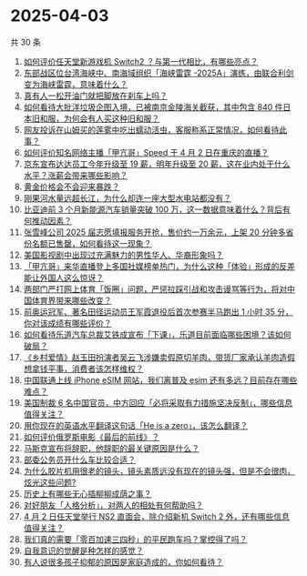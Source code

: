 # 2025-04-03

共 30 条

<!-- BEGIN ZHIHUVIDEO -->
<!-- 最后更新时间 Thu Apr 03 2025 05:11:06 GMT+0800 (China Standard Time) -->
1. [如何评价任天堂新游戏机 Switch2 ？与第一代相比，有哪些亮点？](https://www.zhihu.com/question/1890820233859675040)
1. [东部战区位台湾海峡中、南海域组织「海峡雷霆 -2025A」演练，由联合利剑变为海峡雷霆，意味着什么？](https://www.zhihu.com/question/1890675416567641364)
1. [真有人一松开油门就把脚放在刹车上吗？](https://www.zhihu.com/question/664339031)
1. [如何看待大批洋垃圾企图入境，已被南京金陵海关截获，其中包含 840 件日本旧和服，为何会有人买这种旧和服？](https://www.zhihu.com/question/1890355890814693856)
1. [网友投诉在山姆买的莲雾中吃出蠕动活虫，客服称系正常情况，如何看待此事？](https://www.zhihu.com/question/1890165471204045597)
1. [如何评价知名网络主播「甲亢哥」Speed 于 4 月 2 日在重庆的直播？](https://www.zhihu.com/question/1890752343743639634)
1. [京东宣布达达员工今年升级至 19 薪，明年升级至 20 薪，这在业内处于什么水平？涨薪会带来哪些影响？](https://www.zhihu.com/question/1890718764514927351)
1. [黄金价格会不会迎来暴跌？](https://www.zhihu.com/question/1888685528414660511)
1. [刚果河水量远超长江，为什么却连一座大型水电站都没有？](https://www.zhihu.com/question/1888989861488345783)
1. [比亚迪前 3 个月新能源汽车销量突破 100 万，这一数据意味着什么？背后有何推动因素？](https://www.zhihu.com/question/1890465084914000903)
1. [张雪峰公司 2025 届志愿填报服务开抢，售价约一万余元，上架 20 分钟多省份名额已售罄，如何看待这一现象？](https://www.zhihu.com/question/1890105476693332026)
1. [美国影视剧中出现过充满魅力的男性华人、华裔形象吗？](https://www.zhihu.com/question/486092829)
1. [「甲亢哥」来华直播登上多国社媒榜单热门，为什么这种「体验」形成的反差能让外国人这么惊讶？](https://www.zhihu.com/question/1890105053098009745)
1. [两部门严打网上体育「饭圈」问题，严惩拉踩引战和攻击谩骂等行为，将对中国体育界带来哪些改变？](https://www.zhihu.com/question/1890800439768868714)
1. [前奥运冠军、著名田径运动员王军霞退役后首次参赛半马跑出 1 小时  35 分，你对该成绩有哪些评价？](https://www.zhihu.com/question/1890112503347912883)
1. [如何看待乐道汽车总裁艾铁成宣布「下课」，乐道目前面临哪些困境？该如何破局？](https://www.zhihu.com/question/1890713327908384953)
1. [《乡村爱情》赵玉田扮演者吴云飞涉嫌卖假原切羊肉，带货厂家承认羊肉造假想拿钱平事，消费者该怎样维权？](https://www.zhihu.com/question/1889591139331432596)
1. [中国联通上线 iPhone eSIM 网站，我们离普及 esim 还有多远？目前存在哪些难点？](https://www.zhihu.com/question/1890353242971530961)
1. [美国制裁 6 名中国官员，中方回应「必将采取有力措施坚决反制」，哪些信息值得关注？](https://www.zhihu.com/question/1890306808121357889)
1. [用你现在的英语水平翻译这句话「He is a zero」，该怎么翻译？](https://www.zhihu.com/question/1888599018352894736)
1. [如何评价俄罗斯电影《最后的前线》？](https://www.zhihu.com/question/443081854)
1. [马斯克宣布将辞职，他辞职的最关键原因是什么？](https://www.zhihu.com/question/1890419158094698040)
1. [部委公务员开什么车比较合适？](https://www.zhihu.com/question/15052838679)
1. [为什么胶片机用很老的镜头，镜头素质远没有现在的镜头强，但是不会很肉，炫光这些问题?](https://www.zhihu.com/question/1886231999414511227)
1. [历史上有哪些无心插柳柳成荫之事？](https://www.zhihu.com/question/39361763)
1. [对好朋友「人格分析」，对两人的相处有何帮助吗？](https://www.zhihu.com/question/15383127052)
1. [4 月 2 日任天堂举行 NS2 直面会，除介绍新机 Switch 2 外，还有哪些信息值得关注？](https://www.zhihu.com/question/1890858750165889647)
1. [我们真的需要「零百加速三四秒」的平民跑车吗？掌控得了吗？](https://www.zhihu.com/question/1890428133892671408)
1. [自我意识的觉醒是种怎样的感觉？](https://www.zhihu.com/question/264353143)
1. [有人说很多孩子抑郁的原因是家庭造成的，你如何看待？](https://www.zhihu.com/question/15019910236)
<!-- END ZHIHUVIDEO -->
